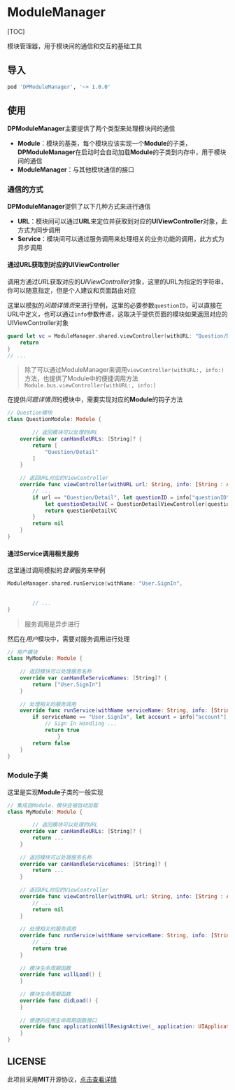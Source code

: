 # ModuleManager

[TOC]

模块管理器，用于模块间的通信和交互的基础工具



## 导入

```ruby
pod 'DPModuleManager', '~> 1.0.0'
```



## 使用

**DPModuleManager**主要提供了两个类型来处理模块间的通信

- **Module**：模块的基类，每个模块应该实现一个**Module**的子类，**DPModuleManager**在启动时会自动加载**Module**的子类到内存中，用于模块间的通信
- **ModuleManager**：与其他模块通信的接口



### 通信的方式

**DPModuleManager**提供了以下几种方式来进行通信

- **URL**：模块间可以通过**URL**来定位并获取到对应的**UIViewController**对象，此方式为同步调用
- **Service**：模块间可以通过服务调用来处理相关的业务功能的调用，此方式为异步调用



#### 通过URL获取到对应的UIViewController

调用方通过*URL*获取对应的*UIViewController*对象，这里的URL为指定的字符串，你可以随意指定，但是个人建议和页面路由对应

这里以模拟的*问题详情页*来进行举例，这里的必要参数`questionID`，可以直接在URL中定义，也可以通过`info`参数传递，这取决于提供页面的模块如果返回对应的UIViewController对象

```swift
guard let vc = ModuleManager.shared.viewController(withURL: "Question/Detail", info: ["questionID": "MyQuestionID"]) else {
  	return
}
// ...
```

> 除了可以通过ModuleManager来调用`viewController(withURL:, info:)`方法，也提供了Module中的便捷调用方法`Module.bus.viewController(withURL:, info:)`

在提供*问题详情页*的模块中，需要实现对应的**Module**的钩子方法

```swift
// Question模块
class QuestionModule: Module {
    
 		// 返回模块可以处理的URL
    override var canHandleURLs: [String]? {        
      	return [
          	"Question/Detail"
        ]
    }     
    
  	// 返回URL对应的ViewController
    override func viewController(withURL url: String, info: [String : Any]?) -> UIViewController? {       
      	// ...
      	if url == "Question/Detail", let questionID = info["questionID"] {
          	let questionDetailVC = QuestionDetailViewController(questionID: questionID)          
          	return questionDetailVC
        }      
        return nil
    }    
}
```



#### 通过Service调用相关服务

这里通过调用模拟的*登录*服务来举例

```swift
ModuleManager.shared.runService(withName: "User.SignIn",
																		info: ["account": "MyAccount",
																					 "password": "MyPassword"]) { (callbackParams) in
		// ...                                                                    
}
```

>  服务调用是异步进行

然后在*用户*模块中，需要对服务调用进行处理

```swift
// 用户模块
class MyModule: Module {    
    
  	// 返回模块可以处理服务名称
    override var canHandleServiceNames: [String]? {
        return ["User.SignIn"]
    }    
    
  	// 处理相关的服务调用
    override func runService(withName serviceName: String, info: [String : Any]?, callback: @escaping ([String : Any]) -> Void) -> Bool {        
      	if serviceName == "User.SignIn", let account = info["account"], let password = info["password"] {
          	// Sign In Handling ...
          	return true
				}
        return false
    }        
}
```



### Module子类

这里是实现**Module**子类的一般实现

```swift
// 集成自Module，模块会被自动加载
class MyModule: Module {
    
 		// 返回模块可以处理的URL
    override var canHandleURLs: [String]? {        
      	return ...
    }
    
  	// 返回模块可以处理服务名称
    override var canHandleServiceNames: [String]? {
        return ...
    }
    
  	// 返回URL对应的ViewController
    override func viewController(withURL url: String, info: [String : Any]?) -> UIViewController? {       
      	// ...
        return nil
    }
    
  	// 处理相关的服务调用
    override func runService(withName serviceName: String, info: [String : Any]?, callback: @escaping ([String : Any]) -> Void) -> Bool {        
      	// ...
        return true
    }
    
    // 模块生命周期函数
    override func willLoad() {        
    }
    
  	// 模块生命周期函数
    override func didLoad() {        
    }
    
  	// 便捷的应用生命周期函数接口
    override func applicationWillResignActive(_ application: UIApplication) {
    }
}
```



## LICENSE

此项目采用**MIT**开源协议，[点击查看详情](LICENSE)


